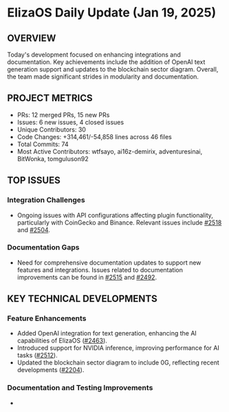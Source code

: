 # ElizaOS Daily Update (Jan 19, 2025)

## OVERVIEW 
Today's development focused on enhancing integrations and documentation. Key achievements include the addition of OpenAI text generation support and updates to the blockchain sector diagram. Overall, the team made significant strides in modularity and documentation.

## PROJECT METRICS
- PRs: 12 merged PRs, 15 new PRs
- Issues: 6 new issues, 4 closed issues
- Unique Contributors: 30
- Code Changes: +314,461/-54,858 lines across 46 files
- Total Commits: 74
- Most Active Contributors: wtfsayo, ai16z-demirix, adventuresinai, BitWonka, tomguluson92

## TOP ISSUES
### Integration Challenges
- Ongoing issues with API configurations affecting plugin functionality, particularly with CoinGecko and Binance. Relevant issues include [#2518](https://github.com/elizaos/eliza/issues/2518) and [#2504](https://github.com/elizaos/eliza/issues/2504).

### Documentation Gaps
- Need for comprehensive documentation updates to support new features and integrations. Issues related to documentation improvements can be found in [#2515](https://github.com/elizaos/eliza/issues/2515) and [#2492](https://github.com/elizaos/eliza/issues/2492).

## KEY TECHNICAL DEVELOPMENTS
### Feature Enhancements
- Added OpenAI integration for text generation, enhancing the AI capabilities of ElizaOS ([#2463](https://github.com/elizaos/eliza/pull/2463)).
- Introduced support for NVIDIA inference, improving performance for AI tasks ([#2512](https://github.com/elizaos/eliza/pull/2512)).
- Updated the blockchain sector diagram to include 0G, reflecting recent developments ([#2204](https://github.com/elizaos/eliza/pull/2204)).

### Documentation and Testing Improvements
-